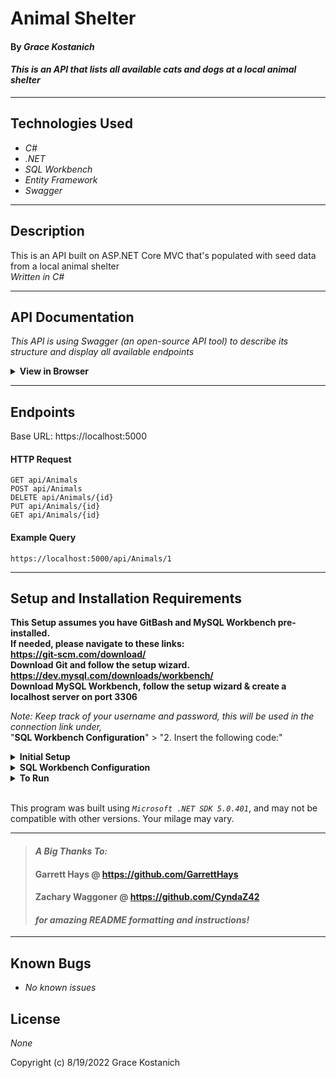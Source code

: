 # Animal Shelter

#### By _**Grace Kostanich**_   

#### _This is an API that lists all available cats and dogs at a local animal shelter_  

---

## Technologies Used

* _C#_
* _.NET_
* _SQL Workbench_
* _Entity Framework_
* _Swagger_

---
## Description

This is an API built on ASP.NET Core MVC that's populated with seed data from a local animal shelter  
_Written in C#_

---
## API Documentation 
_This API is using Swagger (an open-source API tool) to describe its structure and display all available endpoints_

<details>
<summary><strong>View in Browser</strong></summary>
<ol>
<li> Follow the project <strong>Setup and Installation Requirements</strong> below & run the application in a terminal inside the projects root directory with   

```$ dotnet run```
<li> Open the application in a browser by selecting the provided link in your terminal   

(Ex:|| https://localhost:5000) 

<li> Add <strong>"/swagger"</strong> to the end of the URL path to view API structure and all endpoints    

(Ex:|| https://localhost:5000/swagger)

<br>
</details>

---
## Endpoints

Base URL: https://localhost:5000

#### HTTP Request

```
GET api/Animals
POST api/Animals
DELETE api/Animals/{id}
PUT api/Animals/{id}
GET api/Animals/{id}
```

#### Example Query

```
https://localhost:5000/api/Animals/1
```

---

## Setup and Installation Requirements
**This Setup assumes you have GitBash and MySQL Workbench pre-installed.   
If needed, please navigate to these links:  
https://git-scm.com/download/  
Download Git and follow the setup wizard.  
https://dev.mysql.com/downloads/workbench/  
Download MySQL Workbench, follow the setup wizard & create a localhost server on port 3306**


*Note: Keep track of your username and password, this will be used in the connection link under,*  
"**SQL Workbench Configuration**" > "2. Insert the following code:"

<details>
<summary><strong>Initial Setup</strong></summary>
<ol>
<li>Copy the git repository url: https://github.com/User8240/Animal_Shelter_API.git
<li>Open a terminal and navigate to your Desktop with <strong>cd</strong> command
<li>Run,   
<strong>$ git clone https://github.com/User8240/Animal_Shelter_API.git</strong>
<li>In the terminal, navigate to the root directory, "AnimalShelter.Solution".
<li> Navigate into the <em>projects</em> root directory, "AnimalShelter".
<li>Move onto "SQL Workbench Configuration" instructions below to build the necessary database.
<br>
</details>

<details>
<summary><strong>SQL Workbench Configuration</strong></summary>
<ol>
<li>Create an appsettings.Development.json file in the "AnimalShelter" directory  
   <pre>AnimalShelter.Solution
   └── AnimalShelter
    └── appsettings.Development.json</pre>

<li> Insert the following code: <br>

<pre>{
  "ConnectionStrings": {
    "DefaultConnection": "Server=localhost;Port=3306;database=animal_shelter;uid=[YOUR-USERNAME-HERE];pwd=[YOUR-PASSWORD-HERE];"
  }
}</pre>
<small>*Note: you must include your password in the code block section labeled "YOUR-PASSWORD-HERE".</small><br>
<small>**Note: you must include your username in the code block section labeled "YOUR-USERNAME-HERE".</small><br>
<small>***Note: if you plan to push this cloned project to a public-facing repository, remember to add the appsettings.Development.json file to your .gitignore before doing so.</small>

<li>In root directory of project folder "AnimalShelter", run  
<strong>$ dotnet ef migrations add restoreDatabase</strong>
<li>Then run <strong>$ dotnet ef database update</strong>

<ol> 
  <li>Open SQL Workbench.
  <li>Navigate to "animal_shelter" schema.
  <li>Click the drop down, select "Tables" drop down.
  <li>Verify the table, you should see <strong>animals</strong>.
  
</details>

<details>
<summary><strong>To Run</strong></summary>
Navigate to:  
   <pre>AnimalShelter.Solution
   └── AnimalShelter


Run ```$ dotnet restore``` in the terminal.<br>
Run ```$ dotnet run``` in the terminal.
</details>
<br>

This program was built using *`Microsoft .NET SDK 5.0.401`*, and may not be compatible with other versions. Your milage may vary.

---

>#### _**A Big Thanks To:**_ 
>#### **Garrett Hays @ https://github.com/GarrettHays**    
>#### **Zachary Waggoner @ https://github.com/CyndaZ42**  
>#### _**for amazing README formatting and instructions!**_  

---

## Known Bugs

* _No known issues_

## License

_None_


Copyright (c) 8/19/2022 Grace Kostanich